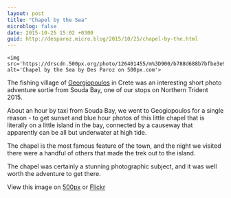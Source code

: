 ```yaml
---
layout: post
title: "Chapel by the Sea"
microblog: false
date: 2015-10-25 15:02 +0300
guid: http://desparoz.micro.blog/2015/10/25/chapel-by-the.html
---
```

<div class='pixels-photo'>
  
    <img src='https://drscdn.500px.org/photo/126401455/m%3D900/b788d688b7bfbe3e908185662fa7fed0' alt='Chapel by the Sea by Des Paroz on 500px.com'>
  </p>
  <a href='https://500px.com/photo/126401455/chapel-by-the-sea-by-des-paroz' alt='Chapel by the Sea by Des Paroz on 500px.com'></a>
</div>

<script type='text/javascript' src='https://500px.com/embed.js'></script>

The fishing village of <a href="http://www.georgioupolis.cretanet.com/">Georgiopoulos</a> in Crete was an interesting short photo adventure sortie from Souda Bay, one of our stops on Northern Trident 2015.

About an hour by taxi from Souda Bay, we went to Geogiopoulos for a single reason - to get sunset and blue hour photos of this little chapel that is literally on a little island in the bay, connected by a causeway that apparently can be all but underwater at high tide.

The chapel is the most famous feature of the town, and the night we visited there were a handful of others that made the trek out to the island.

The chapel was certainly a stunning photographic subject, and it was well worth the adventure to get there.

View this image on <a href="https://500px.com/photo/126401455/chapel-by-the-sea-by-des-paroz?ctx_page=1&amp;from=user&amp;user_id=100249">500px</a> or <a href="https://www.flickr.com/photos/bluebeyond/22272776768/in/dateposted-public/">Flickr</a>
